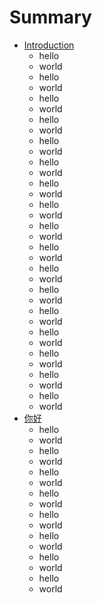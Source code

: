 # Summary

* [Introduction](README.md)
  * hello
  * world
  * hello
  * world
  * hello
  * world
  * hello
  * world
  * hello
  * world
  * hello
  * world
  * hello
  * world
  * hello
  * world
  * hello
  * world
  * hello
  * world
  * hello
  * world
  * hello
  * world
  * hello
  * world
  * hello
  * world
  * hello
  * world
  * hello
  * world
  * hello
  * world
* [你好](introduction.md)
  * hello
  * world
  * hello
  * world
  * hello
  * world
  * hello
  * world
  * hello
  * world
  * hello
  * world
  * hello
  * world
  * hello
  * world
